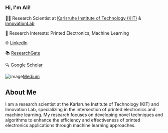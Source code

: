 ### Hi, I'm Ali!
👨‍💼 Research Scientist at [Karlsruhe Institute of Technology (KIT)](https://www.kit.edu) & [InnovationLab](https://www.innovationlab.de/en/printed-electronics/)

🔬 Research Interests: Printed Electronics, Machine Learning

🌐 [LinkedIn](https://www.linkedin.com/in/alivtunc/)

📚 [ResearchGate](https://www.researchgate.net/profile/Ali-Tunc-10)

🔍 [Google Scholar](https://scholar.google.com/citations?user=PGZmQA0AAAAJ&hl=tr)

 ![image](https://github.com/AVTUNC/AVTUNC/assets/108360264/d2062dda-ed0c-42e1-bf32-455402f388c2)[Medium](https://medium.com/@AliTUNC)
    

## About Me
I am a research scientist at the Karlsruhe Institute of Technology (KIT) and Innovation Lab, specializing in the intersection of printed electronics and machine learning. My research focuses on developing novel techniques and algorithms to enhance the efficiency and effectiveness of printed electronics applications through machine learning approaches.
